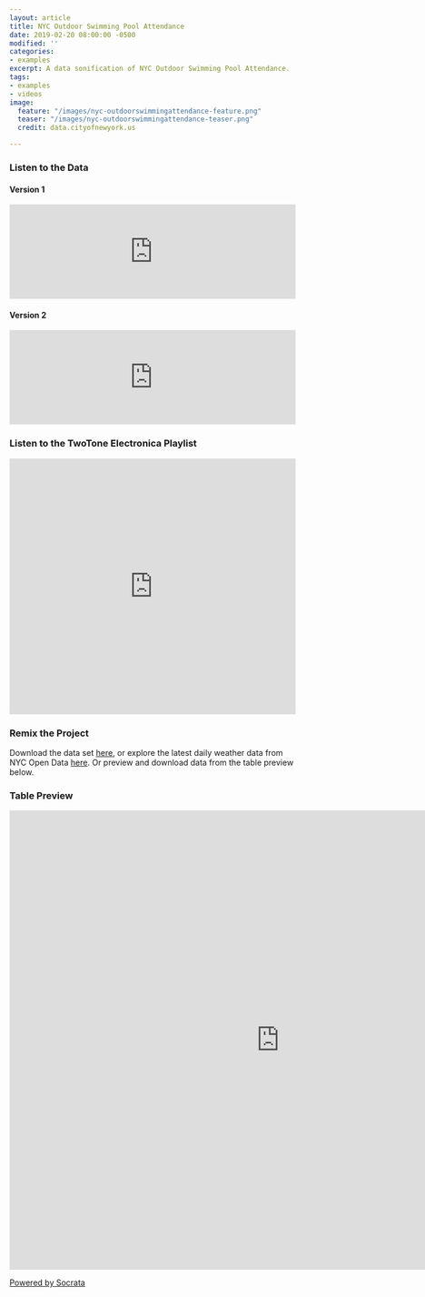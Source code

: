 ```yaml
---
layout: article
title: NYC Outdoor Swimming Pool Attendance
date: 2019-02-20 08:00:00 -0500
modified: ''
categories:
- examples
excerpt: A data sonification of NYC Outdoor Swimming Pool Attendance.
tags:
- examples
- videos
image:
  feature: "/images/nyc-outdoorswimmingattendance-feature.png"
  teaser: "/images/nyc-outdoorswimmingattendance-teaser.png"
  credit: data.cityofnewyork.us

---
```

### Listen to the Data

#### Version 1

<iframe width="100%" height="166" scrolling="no" frameborder="no" allow="autoplay" src="https://w.soundcloud.com/player/?url=https%3A//api.soundcloud.com/tracks/579875793&color=%23f57c00&auto_play=false&hide_related=false&show_comments=true&show_user=true&show_reposts=false&show_teaser=true"></iframe>

#### Version 2

<iframe width="100%" height="166" scrolling="no" frameborder="no" allow="autoplay" src="https://w.soundcloud.com/player/?url=https%3A//api.soundcloud.com/tracks/579786669&color=%23f57c00&auto_play=false&hide_related=false&show_comments=true&show_user=true&show_reposts=false&show_teaser=true"></iframe>

### Listen to the TwoTone Electronica Playlist

<iframe width="100%" height="450" scrolling="no" frameborder="no" allow="autoplay" src="https://w.soundcloud.com/player/?url=https%3A//api.soundcloud.com/playlists/714048729&color=%23f57c00&auto_play=false&hide_related=false&show_comments=true&show_user=true&show_reposts=false&show_teaser=true"></iframe>

### Remix the Project

Download the data set [here](https://drive.google.com/open?id=1bgBg7MKopP3jgX4kdamsUR8MuOJlNzs3 "NYC Outdoor Swimming Pool Attendance"), or explore the latest daily weather data from NYC Open Data [here](https://data.cityofnewyork.us/City-Government/Outdoor-Swimming-Pool-Attendance/jvwx-xnsr "NYC Outdoor Swimming Pool Attendance"). Or preview and download data from the table preview below.

### Table Preview

<iframe width="950px" title="Outdoor Swimming Pool Attendance" height="808px" src="https://data.cityofnewyork.us/w/jvwx-xnsr/25te-f2tw?cur=2JZ7xO_5Ar6&from=root" frameborder="0"scrolling="no"><a href="https://data.cityofnewyork.us/City-Government/Outdoor-Swimming-Pool-Attendance/jvwx-xnsr" title="Outdoor Swimming Pool Attendance" target="_blank">Outdoor Swimming Pool Attendance</a></iframe><p><a href="http://www.socrata.com/" target="_blank">Powered by Socrata</a></p>
    